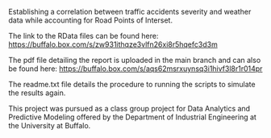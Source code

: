 Establishing a correlation between traffic accidents severity and weather data while accounting for Road Points of Interset.

The link to the RData files can be found here:
https://buffalo.box.com/s/zw931ithqze3vlfn26xi8r5hqefc3d3m

The pdf file detailing the report is uploaded in the main branch and can also be found here:
https://buffalo.box.com/s/aqs62msrxuynsq3i1hivf3l8r1r014pr

The readme.txt file details the procedure to running the scripts to simulate the results again.

This project was pursued as a class group project for Data Analytics and Predictive Modeling offered by the Department of Industrial Engineering at the University at Buffalo.
